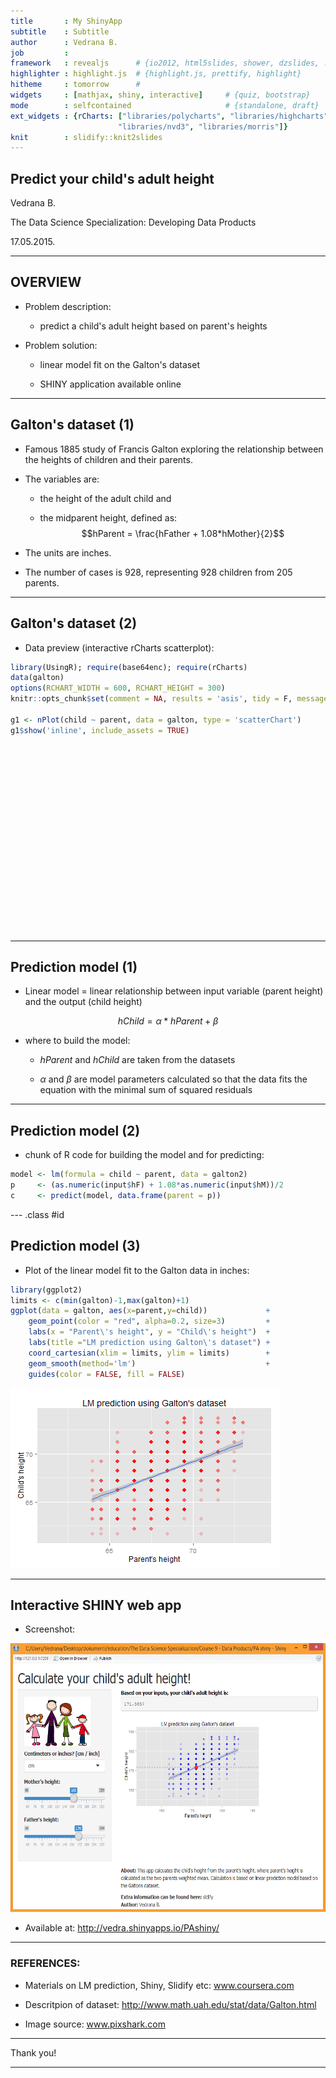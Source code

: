 ```yaml
---
title       : My ShinyApp
subtitle    : Subtitle
author      : Vedrana B.
job         : 
framework   : revealjs      # {io2012, html5slides, shower, dzslides, ...}
highlighter : highlight.js  # {highlight.js, prettify, highlight}
hitheme     : tomorrow      # 
widgets     : [mathjax, shiny, interactive]     # {quiz, bootstrap}
mode        : selfcontained                     # {standalone, draft}
ext_widgets : {rCharts: ["libraries/polycharts", "libraries/highcharts", 
                        "libraries/nvd3", "libraries/morris"]} 
knit        : slidify::knit2slides
---
```



## Predict your child's adult height

Vedrana B.

The Data Science Specialization: Developing Data Products


17.05.2015.

---

## OVERVIEW

- Problem description: 
  
  - predict a child's adult height based on parent's heights



- Problem solution:
  
  - linear model fit on the Galton's dataset
  
  - SHINY application available online

---

## Galton's dataset (1)

- Famous 1885 study of Francis Galton exploring the relationship between the heights of children and their parents. 

- The variables are:

  - the height of the adult child and 
  
  - the midparent height, defined as: $$hParent = \frac{hFather + 1.08*hMother}{2}$$
  
- The units are inches. 

- The number of cases is 928, representing 928 children from 205 parents.

---

## Galton's dataset (2)

- Data preview (interactive rCharts scatterplot):




```r
library(UsingR); require(base64enc); require(rCharts)
data(galton)
options(RCHART_WIDTH = 600, RCHART_HEIGHT = 300)
knitr::opts_chunk$set(comment = NA, results = 'asis', tidy = F, message = T)

g1 <- nPlot(child ~ parent, data = galton, type = 'scatterChart')
g1$show('inline', include_assets = TRUE)
```

<link rel='stylesheet' href=C:/Users/Vedrana/Documents/R/win-library/3.2/rCharts/libraries/nvd3/css/nv.d3.css>
<link rel='stylesheet' href=C:/Users/Vedrana/Documents/R/win-library/3.2/rCharts/libraries/nvd3/css/rNVD3.css>
<script type='text/javascript' src=C:/Users/Vedrana/Documents/R/win-library/3.2/rCharts/libraries/nvd3/js/jquery-1.8.2.min.js></script>
<script type='text/javascript' src=C:/Users/Vedrana/Documents/R/win-library/3.2/rCharts/libraries/nvd3/js/d3.v3.min.js></script>
<script type='text/javascript' src=C:/Users/Vedrana/Documents/R/win-library/3.2/rCharts/libraries/nvd3/js/nv.d3.min-new.js></script>
<script type='text/javascript' src=C:/Users/Vedrana/Documents/R/win-library/3.2/rCharts/libraries/nvd3/js/fisheye.js></script> 
 <style>
  .rChart {
    display: block;
    margin-left: auto; 
    margin-right: auto;
    width: 600px;
    height: 300px;
  }  
  </style>
<div id = 'chart15145362909' class = 'rChart nvd3'></div>
<script type='text/javascript'>
 $(document).ready(function(){
      drawchart15145362909()
    });
    function drawchart15145362909(){  
      var opts = {
 "dom": "chart15145362909",
"width":    600,
"height":    300,
"x": "parent",
"y": "child",
"type": "scatterChart",
"id": "chart15145362909" 
},
        data = [
 {
 "child":           61.7,
"parent":           70.5 
},
{
 "child":           61.7,
"parent":           68.5 
},
{
 "child":           61.7,
"parent":           65.5 
},
{
 "child":           61.7,
"parent":           64.5 
},
{
 "child":           61.7,
"parent":             64 
},
{
 "child":           62.2,
"parent":           67.5 
},
{
 "child":           62.2,
"parent":           67.5 
},
{
 "child":           62.2,
"parent":           67.5 
},
{
 "child":           62.2,
"parent":           66.5 
},
{
 "child":           62.2,
"parent":           66.5 
},
{
 "child":           62.2,
"parent":           66.5 
},
{
 "child":           62.2,
"parent":           64.5 
},
{
 "child":           63.2,
"parent":           70.5 
},
{
 "child":           63.2,
"parent":           69.5 
},
{
 "child":           63.2,
"parent":           68.5 
},
{
 "child":           63.2,
"parent":           68.5 
},
{
 "child":           63.2,
"parent":           68.5 
},
{
 "child":           63.2,
"parent":           68.5 
},
{
 "child":           63.2,
"parent":           68.5 
},
{
 "child":           63.2,
"parent":           68.5 
},
{
 "child":           63.2,
"parent":           68.5 
},
{
 "child":           63.2,
"parent":           67.5 
},
{
 "child":           63.2,
"parent":           67.5 
},
{
 "child":           63.2,
"parent":           67.5 
},
{
 "child":           63.2,
"parent":           67.5 
},
{
 "child":           63.2,
"parent":           67.5 
},
{
 "child":           63.2,
"parent":           66.5 
},
{
 "child":           63.2,
"parent":           66.5 
},
{
 "child":           63.2,
"parent":           66.5 
},
{
 "child":           63.2,
"parent":           65.5 
},
{
 "child":           63.2,
"parent":           65.5 
},
{
 "child":           63.2,
"parent":           65.5 
},
{
 "child":           63.2,
"parent":           65.5 
},
{
 "child":           63.2,
"parent":           65.5 
},
{
 "child":           63.2,
"parent":           65.5 
},
{
 "child":           63.2,
"parent":           65.5 
},
{
 "child":           63.2,
"parent":           65.5 
},
{
 "child":           63.2,
"parent":           65.5 
},
{
 "child":           63.2,
"parent":           64.5 
},
{
 "child":           63.2,
"parent":           64.5 
},
{
 "child":           63.2,
"parent":           64.5 
},
{
 "child":           63.2,
"parent":           64.5 
},
{
 "child":           63.2,
"parent":             64 
},
{
 "child":           63.2,
"parent":             64 
},
{
 "child":           64.2,
"parent":           69.5 
},
{
 "child":           64.2,
"parent":           69.5 
},
{
 "child":           64.2,
"parent":           69.5 
},
{
 "child":           64.2,
"parent":           69.5 
},
{
 "child":           64.2,
"parent":           69.5 
},
{
 "child":           64.2,
"parent":           69.5 
},
{
 "child":           64.2,
"parent":           69.5 
},
{
 "child":           64.2,
"parent":           69.5 
},
{
 "child":           64.2,
"parent":           69.5 
},
{
 "child":           64.2,
"parent":           69.5 
},
{
 "child":           64.2,
"parent":           69.5 
},
{
 "child":           64.2,
"parent":           69.5 
},
{
 "child":           64.2,
"parent":           69.5 
},
{
 "child":           64.2,
"parent":           69.5 
},
{
 "child":           64.2,
"parent":           69.5 
},
{
 "child":           64.2,
"parent":           69.5 
},
{
 "child":           64.2,
"parent":           68.5 
},
{
 "child":           64.2,
"parent":           68.5 
},
{
 "child":           64.2,
"parent":           68.5 
},
{
 "child":           64.2,
"parent":           68.5 
},
{
 "child":           64.2,
"parent":           68.5 
},
{
 "child":           64.2,
"parent":           68.5 
},
{
 "child":           64.2,
"parent":           68.5 
},
{
 "child":           64.2,
"parent":           68.5 
},
{
 "child":           64.2,
"parent":           68.5 
},
{
 "child":           64.2,
"parent":           68.5 
},
{
 "child":           64.2,
"parent":           68.5 
},
{
 "child":           64.2,
"parent":           67.5 
},
{
 "child":           64.2,
"parent":           67.5 
},
{
 "child":           64.2,
"parent":           67.5 
},
{
 "child":           64.2,
"parent":           67.5 
},
{
 "child":           64.2,
"parent":           67.5 
},
{
 "child":           64.2,
"parent":           67.5 
},
{
 "child":           64.2,
"parent":           67.5 
},
{
 "child":           64.2,
"parent":           67.5 
},
{
 "child":           64.2,
"parent":           67.5 
},
{
 "child":           64.2,
"parent":           67.5 
},
{
 "child":           64.2,
"parent":           67.5 
},
{
 "child":           64.2,
"parent":           67.5 
},
{
 "child":           64.2,
"parent":           67.5 
},
{
 "child":           64.2,
"parent":           67.5 
},
{
 "child":           64.2,
"parent":           66.5 
},
{
 "child":           64.2,
"parent":           66.5 
},
{
 "child":           64.2,
"parent":           66.5 
},
{
 "child":           64.2,
"parent":           66.5 
},
{
 "child":           64.2,
"parent":           66.5 
},
{
 "child":           64.2,
"parent":           65.5 
},
{
 "child":           64.2,
"parent":           65.5 
},
{
 "child":           64.2,
"parent":           65.5 
},
{
 "child":           64.2,
"parent":           65.5 
},
{
 "child":           64.2,
"parent":           65.5 
},
{
 "child":           64.2,
"parent":           64.5 
},
{
 "child":           64.2,
"parent":           64.5 
},
{
 "child":           64.2,
"parent":           64.5 
},
{
 "child":           64.2,
"parent":           64.5 
},
{
 "child":           64.2,
"parent":             64 
},
{
 "child":           64.2,
"parent":             64 
},
{
 "child":           64.2,
"parent":             64 
},
{
 "child":           64.2,
"parent":             64 
},
{
 "child":           65.2,
"parent":           71.5 
},
{
 "child":           65.2,
"parent":           70.5 
},
{
 "child":           65.2,
"parent":           69.5 
},
{
 "child":           65.2,
"parent":           69.5 
},
{
 "child":           65.2,
"parent":           69.5 
},
{
 "child":           65.2,
"parent":           69.5 
},
{
 "child":           65.2,
"parent":           68.5 
},
{
 "child":           65.2,
"parent":           68.5 
},
{
 "child":           65.2,
"parent":           68.5 
},
{
 "child":           65.2,
"parent":           68.5 
},
{
 "child":           65.2,
"parent":           68.5 
},
{
 "child":           65.2,
"parent":           68.5 
},
{
 "child":           65.2,
"parent":           68.5 
},
{
 "child":           65.2,
"parent":           68.5 
},
{
 "child":           65.2,
"parent":           68.5 
},
{
 "child":           65.2,
"parent":           68.5 
},
{
 "child":           65.2,
"parent":           68.5 
},
{
 "child":           65.2,
"parent":           68.5 
},
{
 "child":           65.2,
"parent":           68.5 
},
{
 "child":           65.2,
"parent":           68.5 
},
{
 "child":           65.2,
"parent":           68.5 
},
{
 "child":           65.2,
"parent":           68.5 
},
{
 "child":           65.2,
"parent":           67.5 
},
{
 "child":           65.2,
"parent":           67.5 
},
{
 "child":           65.2,
"parent":           67.5 
},
{
 "child":           65.2,
"parent":           67.5 
},
{
 "child":           65.2,
"parent":           67.5 
},
{
 "child":           65.2,
"parent":           67.5 
},
{
 "child":           65.2,
"parent":           67.5 
},
{
 "child":           65.2,
"parent":           67.5 
},
{
 "child":           65.2,
"parent":           67.5 
},
{
 "child":           65.2,
"parent":           67.5 
},
{
 "child":           65.2,
"parent":           67.5 
},
{
 "child":           65.2,
"parent":           67.5 
},
{
 "child":           65.2,
"parent":           67.5 
},
{
 "child":           65.2,
"parent":           67.5 
},
{
 "child":           65.2,
"parent":           67.5 
},
{
 "child":           65.2,
"parent":           66.5 
},
{
 "child":           65.2,
"parent":           66.5 
},
{
 "child":           65.2,
"parent":           65.5 
},
{
 "child":           65.2,
"parent":           65.5 
},
{
 "child":           65.2,
"parent":           65.5 
},
{
 "child":           65.2,
"parent":           65.5 
},
{
 "child":           65.2,
"parent":           65.5 
},
{
 "child":           65.2,
"parent":           65.5 
},
{
 "child":           65.2,
"parent":           65.5 
},
{
 "child":           65.2,
"parent":           64.5 
},
{
 "child":           65.2,
"parent":             64 
},
{
 "child":           66.2,
"parent":           71.5 
},
{
 "child":           66.2,
"parent":           71.5 
},
{
 "child":           66.2,
"parent":           71.5 
},
{
 "child":           66.2,
"parent":           70.5 
},
{
 "child":           66.2,
"parent":           69.5 
},
{
 "child":           66.2,
"parent":           69.5 
},
{
 "child":           66.2,
"parent":           69.5 
},
{
 "child":           66.2,
"parent":           69.5 
},
{
 "child":           66.2,
"parent":           69.5 
},
{
 "child":           66.2,
"parent":           69.5 
},
{
 "child":           66.2,
"parent":           69.5 
},
{
 "child":           66.2,
"parent":           69.5 
},
{
 "child":           66.2,
"parent":           69.5 
},
{
 "child":           66.2,
"parent":           69.5 
},
{
 "child":           66.2,
"parent":           69.5 
},
{
 "child":           66.2,
"parent":           69.5 
},
{
 "child":           66.2,
"parent":           69.5 
},
{
 "child":           66.2,
"parent":           69.5 
},
{
 "child":           66.2,
"parent":           69.5 
},
{
 "child":           66.2,
"parent":           69.5 
},
{
 "child":           66.2,
"parent":           69.5 
},
{
 "child":           66.2,
"parent":           68.5 
},
{
 "child":           66.2,
"parent":           68.5 
},
{
 "child":           66.2,
"parent":           68.5 
},
{
 "child":           66.2,
"parent":           68.5 
},
{
 "child":           66.2,
"parent":           68.5 
},
{
 "child":           66.2,
"parent":           68.5 
},
{
 "child":           66.2,
"parent":           68.5 
},
{
 "child":           66.2,
"parent":           68.5 
},
{
 "child":           66.2,
"parent":           68.5 
},
{
 "child":           66.2,
"parent":           68.5 
},
{
 "child":           66.2,
"parent":           68.5 
},
{
 "child":           66.2,
"parent":           68.5 
},
{
 "child":           66.2,
"parent":           68.5 
},
{
 "child":           66.2,
"parent":           68.5 
},
{
 "child":           66.2,
"parent":           68.5 
},
{
 "child":           66.2,
"parent":           68.5 
},
{
 "child":           66.2,
"parent":           68.5 
},
{
 "child":           66.2,
"parent":           68.5 
},
{
 "child":           66.2,
"parent":           68.5 
},
{
 "child":           66.2,
"parent":           68.5 
},
{
 "child":           66.2,
"parent":           68.5 
},
{
 "child":           66.2,
"parent":           68.5 
},
{
 "child":           66.2,
"parent":           68.5 
},
{
 "child":           66.2,
"parent":           68.5 
},
{
 "child":           66.2,
"parent":           68.5 
},
{
 "child":           66.2,
"parent":           67.5 
},
{
 "child":           66.2,
"parent":           67.5 
},
{
 "child":           66.2,
"parent":           67.5 
},
{
 "child":           66.2,
"parent":           67.5 
},
{
 "child":           66.2,
"parent":           67.5 
},
{
 "child":           66.2,
"parent":           67.5 
},
{
 "child":           66.2,
"parent":           67.5 
},
{
 "child":           66.2,
"parent":           67.5 
},
{
 "child":           66.2,
"parent":           67.5 
},
{
 "child":           66.2,
"parent":           67.5 
},
{
 "child":           66.2,
"parent":           67.5 
},
{
 "child":           66.2,
"parent":           67.5 
},
{
 "child":           66.2,
"parent":           67.5 
},
{
 "child":           66.2,
"parent":           67.5 
},
{
 "child":           66.2,
"parent":           67.5 
},
{
 "child":           66.2,
"parent":           67.5 
},
{
 "child":           66.2,
"parent":           67.5 
},
{
 "child":           66.2,
"parent":           67.5 
},
{
 "child":           66.2,
"parent":           67.5 
},
{
 "child":           66.2,
"parent":           67.5 
},
{
 "child":           66.2,
"parent":           67.5 
},
{
 "child":           66.2,
"parent":           67.5 
},
{
 "child":           66.2,
"parent":           67.5 
},
{
 "child":           66.2,
"parent":           67.5 
},
{
 "child":           66.2,
"parent":           67.5 
},
{
 "child":           66.2,
"parent":           67.5 
},
{
 "child":           66.2,
"parent":           67.5 
},
{
 "child":           66.2,
"parent":           67.5 
},
{
 "child":           66.2,
"parent":           67.5 
},
{
 "child":           66.2,
"parent":           67.5 
},
{
 "child":           66.2,
"parent":           67.5 
},
{
 "child":           66.2,
"parent":           67.5 
},
{
 "child":           66.2,
"parent":           67.5 
},
{
 "child":           66.2,
"parent":           67.5 
},
{
 "child":           66.2,
"parent":           67.5 
},
{
 "child":           66.2,
"parent":           67.5 
},
{
 "child":           66.2,
"parent":           66.5 
},
{
 "child":           66.2,
"parent":           66.5 
},
{
 "child":           66.2,
"parent":           66.5 
},
{
 "child":           66.2,
"parent":           66.5 
},
{
 "child":           66.2,
"parent":           66.5 
},
{
 "child":           66.2,
"parent":           66.5 
},
{
 "child":           66.2,
"parent":           66.5 
},
{
 "child":           66.2,
"parent":           66.5 
},
{
 "child":           66.2,
"parent":           66.5 
},
{
 "child":           66.2,
"parent":           66.5 
},
{
 "child":           66.2,
"parent":           66.5 
},
{
 "child":           66.2,
"parent":           66.5 
},
{
 "child":           66.2,
"parent":           66.5 
},
{
 "child":           66.2,
"parent":           66.5 
},
{
 "child":           66.2,
"parent":           66.5 
},
{
 "child":           66.2,
"parent":           66.5 
},
{
 "child":           66.2,
"parent":           66.5 
},
{
 "child":           66.2,
"parent":           65.5 
},
{
 "child":           66.2,
"parent":           65.5 
},
{
 "child":           66.2,
"parent":           65.5 
},
{
 "child":           66.2,
"parent":           65.5 
},
{
 "child":           66.2,
"parent":           65.5 
},
{
 "child":           66.2,
"parent":           65.5 
},
{
 "child":           66.2,
"parent":           65.5 
},
{
 "child":           66.2,
"parent":           65.5 
},
{
 "child":           66.2,
"parent":           65.5 
},
{
 "child":           66.2,
"parent":           65.5 
},
{
 "child":           66.2,
"parent":           65.5 
},
{
 "child":           66.2,
"parent":           64.5 
},
{
 "child":           66.2,
"parent":           64.5 
},
{
 "child":           66.2,
"parent":           64.5 
},
{
 "child":           66.2,
"parent":           64.5 
},
{
 "child":           66.2,
"parent":           64.5 
},
{
 "child":           66.2,
"parent":             64 
},
{
 "child":           66.2,
"parent":             64 
},
{
 "child":           67.2,
"parent":           71.5 
},
{
 "child":           67.2,
"parent":           71.5 
},
{
 "child":           67.2,
"parent":           71.5 
},
{
 "child":           67.2,
"parent":           71.5 
},
{
 "child":           67.2,
"parent":           70.5 
},
{
 "child":           67.2,
"parent":           70.5 
},
{
 "child":           67.2,
"parent":           70.5 
},
{
 "child":           67.2,
"parent":           69.5 
},
{
 "child":           67.2,
"parent":           69.5 
},
{
 "child":           67.2,
"parent":           69.5 
},
{
 "child":           67.2,
"parent":           69.5 
},
{
 "child":           67.2,
"parent":           69.5 
},
{
 "child":           67.2,
"parent":           69.5 
},
{
 "child":           67.2,
"parent":           69.5 
},
{
 "child":           67.2,
"parent":           69.5 
},
{
 "child":           67.2,
"parent":           69.5 
},
{
 "child":           67.2,
"parent":           69.5 
},
{
 "child":           67.2,
"parent":           69.5 
},
{
 "child":           67.2,
"parent":           69.5 
},
{
 "child":           67.2,
"parent":           69.5 
},
{
 "child":           67.2,
"parent":           69.5 
},
{
 "child":           67.2,
"parent":           69.5 
},
{
 "child":           67.2,
"parent":           69.5 
},
{
 "child":           67.2,
"parent":           69.5 
},
{
 "child":           67.2,
"parent":           69.5 
},
{
 "child":           67.2,
"parent":           69.5 
},
{
 "child":           67.2,
"parent":           69.5 
},
{
 "child":           67.2,
"parent":           69.5 
},
{
 "child":           67.2,
"parent":           69.5 
},
{
 "child":           67.2,
"parent":           69.5 
},
{
 "child":           67.2,
"parent":           69.5 
},
{
 "child":           67.2,
"parent":           69.5 
},
{
 "child":           67.2,
"parent":           69.5 
},
{
 "child":           67.2,
"parent":           69.5 
},
{
 "child":           67.2,
"parent":           68.5 
},
{
 "child":           67.2,
"parent":           68.5 
},
{
 "child":           67.2,
"parent":           68.5 
},
{
 "child":           67.2,
"parent":           68.5 
},
{
 "child":           67.2,
"parent":           68.5 
},
{
 "child":           67.2,
"parent":           68.5 
},
{
 "child":           67.2,
"parent":           68.5 
},
{
 "child":           67.2,
"parent":           68.5 
},
{
 "child":           67.2,
"parent":           68.5 
},
{
 "child":           67.2,
"parent":           68.5 
},
{
 "child":           67.2,
"parent":           68.5 
},
{
 "child":           67.2,
"parent":           68.5 
},
{
 "child":           67.2,
"parent":           68.5 
},
{
 "child":           67.2,
"parent":           68.5 
},
{
 "child":           67.2,
"parent":           68.5 
},
{
 "child":           67.2,
"parent":           68.5 
},
{
 "child":           67.2,
"parent":           68.5 
},
{
 "child":           67.2,
"parent":           68.5 
},
{
 "child":           67.2,
"parent":           68.5 
},
{
 "child":           67.2,
"parent":           68.5 
},
{
 "child":           67.2,
"parent":           68.5 
},
{
 "child":           67.2,
"parent":           68.5 
},
{
 "child":           67.2,
"parent":           68.5 
},
{
 "child":           67.2,
"parent":           68.5 
},
{
 "child":           67.2,
"parent":           68.5 
},
{
 "child":           67.2,
"parent":           68.5 
},
{
 "child":           67.2,
"parent":           68.5 
},
{
 "child":           67.2,
"parent":           68.5 
},
{
 "child":           67.2,
"parent":           68.5 
},
{
 "child":           67.2,
"parent":           68.5 
},
{
 "child":           67.2,
"parent":           68.5 
},
{
 "child":           67.2,
"parent":           67.5 
},
{
 "child":           67.2,
"parent":           67.5 
},
{
 "child":           67.2,
"parent":           67.5 
},
{
 "child":           67.2,
"parent":           67.5 
},
{
 "child":           67.2,
"parent":           67.5 
},
{
 "child":           67.2,
"parent":           67.5 
},
{
 "child":           67.2,
"parent":           67.5 
},
{
 "child":           67.2,
"parent":           67.5 
},
{
 "child":           67.2,
"parent":           67.5 
},
{
 "child":           67.2,
"parent":           67.5 
},
{
 "child":           67.2,
"parent":           67.5 
},
{
 "child":           67.2,
"parent":           67.5 
},
{
 "child":           67.2,
"parent":           67.5 
},
{
 "child":           67.2,
"parent":           67.5 
},
{
 "child":           67.2,
"parent":           67.5 
},
{
 "child":           67.2,
"parent":           67.5 
},
{
 "child":           67.2,
"parent":           67.5 
},
{
 "child":           67.2,
"parent":           67.5 
},
{
 "child":           67.2,
"parent":           67.5 
},
{
 "child":           67.2,
"parent":           67.5 
},
{
 "child":           67.2,
"parent":           67.5 
},
{
 "child":           67.2,
"parent":           67.5 
},
{
 "child":           67.2,
"parent":           67.5 
},
{
 "child":           67.2,
"parent":           67.5 
},
{
 "child":           67.2,
"parent":           67.5 
},
{
 "child":           67.2,
"parent":           67.5 
},
{
 "child":           67.2,
"parent":           67.5 
},
{
 "child":           67.2,
"parent":           67.5 
},
{
 "child":           67.2,
"parent":           67.5 
},
{
 "child":           67.2,
"parent":           67.5 
},
{
 "child":           67.2,
"parent":           67.5 
},
{
 "child":           67.2,
"parent":           67.5 
},
{
 "child":           67.2,
"parent":           67.5 
},
{
 "child":           67.2,
"parent":           67.5 
},
{
 "child":           67.2,
"parent":           67.5 
},
{
 "child":           67.2,
"parent":           67.5 
},
{
 "child":           67.2,
"parent":           67.5 
},
{
 "child":           67.2,
"parent":           67.5 
},
{
 "child":           67.2,
"parent":           66.5 
},
{
 "child":           67.2,
"parent":           66.5 
},
{
 "child":           67.2,
"parent":           66.5 
},
{
 "child":           67.2,
"parent":           66.5 
},
{
 "child":           67.2,
"parent":           66.5 
},
{
 "child":           67.2,
"parent":           66.5 
},
{
 "child":           67.2,
"parent":           66.5 
},
{
 "child":           67.2,
"parent":           66.5 
},
{
 "child":           67.2,
"parent":           66.5 
},
{
 "child":           67.2,
"parent":           66.5 
},
{
 "child":           67.2,
"parent":           66.5 
},
{
 "child":           67.2,
"parent":           66.5 
},
{
 "child":           67.2,
"parent":           66.5 
},
{
 "child":           67.2,
"parent":           66.5 
},
{
 "child":           67.2,
"parent":           66.5 
},
{
 "child":           67.2,
"parent":           66.5 
},
{
 "child":           67.2,
"parent":           66.5 
},
{
 "child":           67.2,
"parent":           65.5 
},
{
 "child":           67.2,
"parent":           65.5 
},
{
 "child":           67.2,
"parent":           65.5 
},
{
 "child":           67.2,
"parent":           65.5 
},
{
 "child":           67.2,
"parent":           65.5 
},
{
 "child":           67.2,
"parent":           65.5 
},
{
 "child":           67.2,
"parent":           65.5 
},
{
 "child":           67.2,
"parent":           65.5 
},
{
 "child":           67.2,
"parent":           65.5 
},
{
 "child":           67.2,
"parent":           65.5 
},
{
 "child":           67.2,
"parent":           65.5 
},
{
 "child":           67.2,
"parent":           64.5 
},
{
 "child":           67.2,
"parent":           64.5 
},
{
 "child":           67.2,
"parent":           64.5 
},
{
 "child":           67.2,
"parent":           64.5 
},
{
 "child":           67.2,
"parent":           64.5 
},
{
 "child":           67.2,
"parent":             64 
},
{
 "child":           67.2,
"parent":             64 
},
{
 "child":           68.2,
"parent":           72.5 
},
{
 "child":           68.2,
"parent":           71.5 
},
{
 "child":           68.2,
"parent":           71.5 
},
{
 "child":           68.2,
"parent":           71.5 
},
{
 "child":           68.2,
"parent":           70.5 
},
{
 "child":           68.2,
"parent":           70.5 
},
{
 "child":           68.2,
"parent":           70.5 
},
{
 "child":           68.2,
"parent":           70.5 
},
{
 "child":           68.2,
"parent":           70.5 
},
{
 "child":           68.2,
"parent":           70.5 
},
{
 "child":           68.2,
"parent":           70.5 
},
{
 "child":           68.2,
"parent":           70.5 
},
{
 "child":           68.2,
"parent":           70.5 
},
{
 "child":           68.2,
"parent":           70.5 
},
{
 "child":           68.2,
"parent":           70.5 
},
{
 "child":           68.2,
"parent":           70.5 
},
{
 "child":           68.2,
"parent":           69.5 
},
{
 "child":           68.2,
"parent":           69.5 
},
{
 "child":           68.2,
"parent":           69.5 
},
{
 "child":           68.2,
"parent":           69.5 
},
{
 "child":           68.2,
"parent":           69.5 
},
{
 "child":           68.2,
"parent":           69.5 
},
{
 "child":           68.2,
"parent":           69.5 
},
{
 "child":           68.2,
"parent":           69.5 
},
{
 "child":           68.2,
"parent":           69.5 
},
{
 "child":           68.2,
"parent":           69.5 
},
{
 "child":           68.2,
"parent":           69.5 
},
{
 "child":           68.2,
"parent":           69.5 
},
{
 "child":           68.2,
"parent":           69.5 
},
{
 "child":           68.2,
"parent":           69.5 
},
{
 "child":           68.2,
"parent":           69.5 
},
{
 "child":           68.2,
"parent":           69.5 
},
{
 "child":           68.2,
"parent":           69.5 
},
{
 "child":           68.2,
"parent":           69.5 
},
{
 "child":           68.2,
"parent":           69.5 
},
{
 "child":           68.2,
"parent":           69.5 
},
{
 "child":           68.2,
"parent":           68.5 
},
{
 "child":           68.2,
"parent":           68.5 
},
{
 "child":           68.2,
"parent":           68.5 
},
{
 "child":           68.2,
"parent":           68.5 
},
{
 "child":           68.2,
"parent":           68.5 
},
{
 "child":           68.2,
"parent":           68.5 
},
{
 "child":           68.2,
"parent":           68.5 
},
{
 "child":           68.2,
"parent":           68.5 
},
{
 "child":           68.2,
"parent":           68.5 
},
{
 "child":           68.2,
"parent":           68.5 
},
{
 "child":           68.2,
"parent":           68.5 
},
{
 "child":           68.2,
"parent":           68.5 
},
{
 "child":           68.2,
"parent":           68.5 
},
{
 "child":           68.2,
"parent":           68.5 
},
{
 "child":           68.2,
"parent":           68.5 
},
{
 "child":           68.2,
"parent":           68.5 
},
{
 "child":           68.2,
"parent":           68.5 
},
{
 "child":           68.2,
"parent":           68.5 
},
{
 "child":           68.2,
"parent":           68.5 
},
{
 "child":           68.2,
"parent":           68.5 
},
{
 "child":           68.2,
"parent":           68.5 
},
{
 "child":           68.2,
"parent":           68.5 
},
{
 "child":           68.2,
"parent":           68.5 
},
{
 "child":           68.2,
"parent":           68.5 
},
{
 "child":           68.2,
"parent":           68.5 
},
{
 "child":           68.2,
"parent":           68.5 
},
{
 "child":           68.2,
"parent":           68.5 
},
{
 "child":           68.2,
"parent":           68.5 
},
{
 "child":           68.2,
"parent":           68.5 
},
{
 "child":           68.2,
"parent":           68.5 
},
{
 "child":           68.2,
"parent":           68.5 
},
{
 "child":           68.2,
"parent":           68.5 
},
{
 "child":           68.2,
"parent":           68.5 
},
{
 "child":           68.2,
"parent":           68.5 
},
{
 "child":           68.2,
"parent":           67.5 
},
{
 "child":           68.2,
"parent":           67.5 
},
{
 "child":           68.2,
"parent":           67.5 
},
{
 "child":           68.2,
"parent":           67.5 
},
{
 "child":           68.2,
"parent":           67.5 
},
{
 "child":           68.2,
"parent":           67.5 
},
{
 "child":           68.2,
"parent":           67.5 
},
{
 "child":           68.2,
"parent":           67.5 
},
{
 "child":           68.2,
"parent":           67.5 
},
{
 "child":           68.2,
"parent":           67.5 
},
{
 "child":           68.2,
"parent":           67.5 
},
{
 "child":           68.2,
"parent":           67.5 
},
{
 "child":           68.2,
"parent":           67.5 
},
{
 "child":           68.2,
"parent":           67.5 
},
{
 "child":           68.2,
"parent":           67.5 
},
{
 "child":           68.2,
"parent":           67.5 
},
{
 "child":           68.2,
"parent":           67.5 
},
{
 "child":           68.2,
"parent":           67.5 
},
{
 "child":           68.2,
"parent":           67.5 
},
{
 "child":           68.2,
"parent":           67.5 
},
{
 "child":           68.2,
"parent":           67.5 
},
{
 "child":           68.2,
"parent":           67.5 
},
{
 "child":           68.2,
"parent":           67.5 
},
{
 "child":           68.2,
"parent":           67.5 
},
{
 "child":           68.2,
"parent":           67.5 
},
{
 "child":           68.2,
"parent":           67.5 
},
{
 "child":           68.2,
"parent":           67.5 
},
{
 "child":           68.2,
"parent":           67.5 
},
{
 "child":           68.2,
"parent":           66.5 
},
{
 "child":           68.2,
"parent":           66.5 
},
{
 "child":           68.2,
"parent":           66.5 
},
{
 "child":           68.2,
"parent":           66.5 
},
{
 "child":           68.2,
"parent":           66.5 
},
{
 "child":           68.2,
"parent":           66.5 
},
{
 "child":           68.2,
"parent":           66.5 
},
{
 "child":           68.2,
"parent":           66.5 
},
{
 "child":           68.2,
"parent":           66.5 
},
{
 "child":           68.2,
"parent":           66.5 
},
{
 "child":           68.2,
"parent":           66.5 
},
{
 "child":           68.2,
"parent":           66.5 
},
{
 "child":           68.2,
"parent":           66.5 
},
{
 "child":           68.2,
"parent":           66.5 
},
{
 "child":           68.2,
"parent":           65.5 
},
{
 "child":           68.2,
"parent":           65.5 
},
{
 "child":           68.2,
"parent":           65.5 
},
{
 "child":           68.2,
"parent":           65.5 
},
{
 "child":           68.2,
"parent":           65.5 
},
{
 "child":           68.2,
"parent":           65.5 
},
{
 "child":           68.2,
"parent":           65.5 
},
{
 "child":           68.2,
"parent":             64 
},
{
 "child":           69.2,
"parent":           72.5 
},
{
 "child":           69.2,
"parent":           72.5 
},
{
 "child":           69.2,
"parent":           71.5 
},
{
 "child":           69.2,
"parent":           71.5 
},
{
 "child":           69.2,
"parent":           71.5 
},
{
 "child":           69.2,
"parent":           71.5 
},
{
 "child":           69.2,
"parent":           71.5 
},
{
 "child":           69.2,
"parent":           70.5 
},
{
 "child":           69.2,
"parent":           70.5 
},
{
 "child":           69.2,
"parent":           70.5 
},
{
 "child":           69.2,
"parent":           70.5 
},
{
 "child":           69.2,
"parent":           70.5 
},
{
 "child":           69.2,
"parent":           70.5 
},
{
 "child":           69.2,
"parent":           70.5 
},
{
 "child":           69.2,
"parent":           70.5 
},
{
 "child":           69.2,
"parent":           70.5 
},
{
 "child":           69.2,
"parent":           70.5 
},
{
 "child":           69.2,
"parent":           70.5 
},
{
 "child":           69.2,
"parent":           70.5 
},
{
 "child":           69.2,
"parent":           70.5 
},
{
 "child":           69.2,
"parent":           70.5 
},
{
 "child":           69.2,
"parent":           70.5 
},
{
 "child":           69.2,
"parent":           70.5 
},
{
 "child":           69.2,
"parent":           70.5 
},
{
 "child":           69.2,
"parent":           70.5 
},
{
 "child":           69.2,
"parent":           69.5 
},
{
 "child":           69.2,
"parent":           69.5 
},
{
 "child":           69.2,
"parent":           69.5 
},
{
 "child":           69.2,
"parent":           69.5 
},
{
 "child":           69.2,
"parent":           69.5 
},
{
 "child":           69.2,
"parent":           69.5 
},
{
 "child":           69.2,
"parent":           69.5 
},
{
 "child":           69.2,
"parent":           69.5 
},
{
 "child":           69.2,
"parent":           69.5 
},
{
 "child":           69.2,
"parent":           69.5 
},
{
 "child":           69.2,
"parent":           69.5 
},
{
 "child":           69.2,
"parent":           69.5 
},
{
 "child":           69.2,
"parent":           69.5 
},
{
 "child":           69.2,
"parent":           69.5 
},
{
 "child":           69.2,
"parent":           69.5 
},
{
 "child":           69.2,
"parent":           69.5 
},
{
 "child":           69.2,
"parent":           69.5 
},
{
 "child":           69.2,
"parent":           69.5 
},
{
 "child":           69.2,
"parent":           69.5 
},
{
 "child":           69.2,
"parent":           69.5 
},
{
 "child":           69.2,
"parent":           69.5 
},
{
 "child":           69.2,
"parent":           69.5 
},
{
 "child":           69.2,
"parent":           69.5 
},
{
 "child":           69.2,
"parent":           69.5 
},
{
 "child":           69.2,
"parent":           69.5 
},
{
 "child":           69.2,
"parent":           69.5 
},
{
 "child":           69.2,
"parent":           69.5 
},
{
 "child":           69.2,
"parent":           69.5 
},
{
 "child":           69.2,
"parent":           69.5 
},
{
 "child":           69.2,
"parent":           69.5 
},
{
 "child":           69.2,
"parent":           69.5 
},
{
 "child":           69.2,
"parent":           69.5 
},
{
 "child":           69.2,
"parent":           69.5 
},
{
 "child":           69.2,
"parent":           68.5 
},
{
 "child":           69.2,
"parent":           68.5 
},
{
 "child":           69.2,
"parent":           68.5 
},
{
 "child":           69.2,
"parent":           68.5 
},
{
 "child":           69.2,
"parent":           68.5 
},
{
 "child":           69.2,
"parent":           68.5 
},
{
 "child":           69.2,
"parent":           68.5 
},
{
 "child":           69.2,
"parent":           68.5 
},
{
 "child":           69.2,
"parent":           68.5 
},
{
 "child":           69.2,
"parent":           68.5 
},
{
 "child":           69.2,
"parent":           68.5 
},
{
 "child":           69.2,
"parent":           68.5 
},
{
 "child":           69.2,
"parent":           68.5 
},
{
 "child":           69.2,
"parent":           68.5 
},
{
 "child":           69.2,
"parent":           68.5 
},
{
 "child":           69.2,
"parent":           68.5 
},
{
 "child":           69.2,
"parent":           68.5 
},
{
 "child":           69.2,
"parent":           68.5 
},
{
 "child":           69.2,
"parent":           68.5 
},
{
 "child":           69.2,
"parent":           68.5 
},
{
 "child":           69.2,
"parent":           68.5 
},
{
 "child":           69.2,
"parent":           68.5 
},
{
 "child":           69.2,
"parent":           68.5 
},
{
 "child":           69.2,
"parent":           68.5 
},
{
 "child":           69.2,
"parent":           68.5 
},
{
 "child":           69.2,
"parent":           68.5 
},
{
 "child":           69.2,
"parent":           68.5 
},
{
 "child":           69.2,
"parent":           68.5 
},
{
 "child":           69.2,
"parent":           68.5 
},
{
 "child":           69.2,
"parent":           68.5 
},
{
 "child":           69.2,
"parent":           68.5 
},
{
 "child":           69.2,
"parent":           68.5 
},
{
 "child":           69.2,
"parent":           68.5 
},
{
 "child":           69.2,
"parent":           68.5 
},
{
 "child":           69.2,
"parent":           68.5 
},
{
 "child":           69.2,
"parent":           68.5 
},
{
 "child":           69.2,
"parent":           68.5 
},
{
 "child":           69.2,
"parent":           68.5 
},
{
 "child":           69.2,
"parent":           68.5 
},
{
 "child":           69.2,
"parent":           68.5 
},
{
 "child":           69.2,
"parent":           68.5 
},
{
 "child":           69.2,
"parent":           68.5 
},
{
 "child":           69.2,
"parent":           68.5 
},
{
 "child":           69.2,
"parent":           68.5 
},
{
 "child":           69.2,
"parent":           68.5 
},
{
 "child":           69.2,
"parent":           68.5 
},
{
 "child":           69.2,
"parent":           68.5 
},
{
 "child":           69.2,
"parent":           68.5 
},
{
 "child":           69.2,
"parent":           67.5 
},
{
 "child":           69.2,
"parent":           67.5 
},
{
 "child":           69.2,
"parent":           67.5 
},
{
 "child":           69.2,
"parent":           67.5 
},
{
 "child":           69.2,
"parent":           67.5 
},
{
 "child":           69.2,
"parent":           67.5 
},
{
 "child":           69.2,
"parent":           67.5 
},
{
 "child":           69.2,
"parent":           67.5 
},
{
 "child":           69.2,
"parent":           67.5 
},
{
 "child":           69.2,
"parent":           67.5 
},
{
 "child":           69.2,
"parent":           67.5 
},
{
 "child":           69.2,
"parent":           67.5 
},
{
 "child":           69.2,
"parent":           67.5 
},
{
 "child":           69.2,
"parent":           67.5 
},
{
 "child":           69.2,
"parent":           67.5 
},
{
 "child":           69.2,
"parent":           67.5 
},
{
 "child":           69.2,
"parent":           67.5 
},
{
 "child":           69.2,
"parent":           67.5 
},
{
 "child":           69.2,
"parent":           67.5 
},
{
 "child":           69.2,
"parent":           67.5 
},
{
 "child":           69.2,
"parent":           67.5 
},
{
 "child":           69.2,
"parent":           67.5 
},
{
 "child":           69.2,
"parent":           67.5 
},
{
 "child":           69.2,
"parent":           67.5 
},
{
 "child":           69.2,
"parent":           67.5 
},
{
 "child":           69.2,
"parent":           67.5 
},
{
 "child":           69.2,
"parent":           67.5 
},
{
 "child":           69.2,
"parent":           67.5 
},
{
 "child":           69.2,
"parent":           67.5 
},
{
 "child":           69.2,
"parent":           67.5 
},
{
 "child":           69.2,
"parent":           67.5 
},
{
 "child":           69.2,
"parent":           67.5 
},
{
 "child":           69.2,
"parent":           67.5 
},
{
 "child":           69.2,
"parent":           67.5 
},
{
 "child":           69.2,
"parent":           67.5 
},
{
 "child":           69.2,
"parent":           67.5 
},
{
 "child":           69.2,
"parent":           67.5 
},
{
 "child":           69.2,
"parent":           67.5 
},
{
 "child":           69.2,
"parent":           66.5 
},
{
 "child":           69.2,
"parent":           66.5 
},
{
 "child":           69.2,
"parent":           66.5 
},
{
 "child":           69.2,
"parent":           66.5 
},
{
 "child":           69.2,
"parent":           66.5 
},
{
 "child":           69.2,
"parent":           66.5 
},
{
 "child":           69.2,
"parent":           66.5 
},
{
 "child":           69.2,
"parent":           66.5 
},
{
 "child":           69.2,
"parent":           66.5 
},
{
 "child":           69.2,
"parent":           66.5 
},
{
 "child":           69.2,
"parent":           66.5 
},
{
 "child":           69.2,
"parent":           66.5 
},
{
 "child":           69.2,
"parent":           66.5 
},
{
 "child":           69.2,
"parent":           65.5 
},
{
 "child":           69.2,
"parent":           65.5 
},
{
 "child":           69.2,
"parent":           65.5 
},
{
 "child":           69.2,
"parent":           65.5 
},
{
 "child":           69.2,
"parent":           65.5 
},
{
 "child":           69.2,
"parent":           65.5 
},
{
 "child":           69.2,
"parent":           65.5 
},
{
 "child":           69.2,
"parent":           64.5 
},
{
 "child":           69.2,
"parent":           64.5 
},
{
 "child":           69.2,
"parent":             64 
},
{
 "child":           70.2,
"parent":           72.5 
},
{
 "child":           70.2,
"parent":           71.5 
},
{
 "child":           70.2,
"parent":           71.5 
},
{
 "child":           70.2,
"parent":           71.5 
},
{
 "child":           70.2,
"parent":           71.5 
},
{
 "child":           70.2,
"parent":           71.5 
},
{
 "child":           70.2,
"parent":           71.5 
},
{
 "child":           70.2,
"parent":           71.5 
},
{
 "child":           70.2,
"parent":           71.5 
},
{
 "child":           70.2,
"parent":           71.5 
},
{
 "child":           70.2,
"parent":           71.5 
},
{
 "child":           70.2,
"parent":           70.5 
},
{
 "child":           70.2,
"parent":           70.5 
},
{
 "child":           70.2,
"parent":           70.5 
},
{
 "child":           70.2,
"parent":           70.5 
},
{
 "child":           70.2,
"parent":           70.5 
},
{
 "child":           70.2,
"parent":           70.5 
},
{
 "child":           70.2,
"parent":           70.5 
},
{
 "child":           70.2,
"parent":           70.5 
},
{
 "child":           70.2,
"parent":           70.5 
},
{
 "child":           70.2,
"parent":           70.5 
},
{
 "child":           70.2,
"parent":           70.5 
},
{
 "child":           70.2,
"parent":           70.5 
},
{
 "child":           70.2,
"parent":           70.5 
},
{
 "child":           70.2,
"parent":           70.5 
},
{
 "child":           70.2,
"parent":           69.5 
},
{
 "child":           70.2,
"parent":           69.5 
},
{
 "child":           70.2,
"parent":           69.5 
},
{
 "child":           70.2,
"parent":           69.5 
},
{
 "child":           70.2,
"parent":           69.5 
},
{
 "child":           70.2,
"parent":           69.5 
},
{
 "child":           70.2,
"parent":           69.5 
},
{
 "child":           70.2,
"parent":           69.5 
},
{
 "child":           70.2,
"parent":           69.5 
},
{
 "child":           70.2,
"parent":           69.5 
},
{
 "child":           70.2,
"parent":           69.5 
},
{
 "child":           70.2,
"parent":           69.5 
},
{
 "child":           70.2,
"parent":           69.5 
},
{
 "child":           70.2,
"parent":           69.5 
},
{
 "child":           70.2,
"parent":           69.5 
},
{
 "child":           70.2,
"parent":           69.5 
},
{
 "child":           70.2,
"parent":           69.5 
},
{
 "child":           70.2,
"parent":           69.5 
},
{
 "child":           70.2,
"parent":           69.5 
},
{
 "child":           70.2,
"parent":           69.5 
},
{
 "child":           70.2,
"parent":           69.5 
},
{
 "child":           70.2,
"parent":           69.5 
},
{
 "child":           70.2,
"parent":           69.5 
},
{
 "child":           70.2,
"parent":           69.5 
},
{
 "child":           70.2,
"parent":           69.5 
},
{
 "child":           70.2,
"parent":           68.5 
},
{
 "child":           70.2,
"parent":           68.5 
},
{
 "child":           70.2,
"parent":           68.5 
},
{
 "child":           70.2,
"parent":           68.5 
},
{
 "child":           70.2,
"parent":           68.5 
},
{
 "child":           70.2,
"parent":           68.5 
},
{
 "child":           70.2,
"parent":           68.5 
},
{
 "child":           70.2,
"parent":           68.5 
},
{
 "child":           70.2,
"parent":           68.5 
},
{
 "child":           70.2,
"parent":           68.5 
},
{
 "child":           70.2,
"parent":           68.5 
},
{
 "child":           70.2,
"parent":           68.5 
},
{
 "child":           70.2,
"parent":           68.5 
},
{
 "child":           70.2,
"parent":           68.5 
},
{
 "child":           70.2,
"parent":           68.5 
},
{
 "child":           70.2,
"parent":           68.5 
},
{
 "child":           70.2,
"parent":           68.5 
},
{
 "child":           70.2,
"parent":           68.5 
},
{
 "child":           70.2,
"parent":           68.5 
},
{
 "child":           70.2,
"parent":           68.5 
},
{
 "child":           70.2,
"parent":           68.5 
},
{
 "child":           70.2,
"parent":           67.5 
},
{
 "child":           70.2,
"parent":           67.5 
},
{
 "child":           70.2,
"parent":           67.5 
},
{
 "child":           70.2,
"parent":           67.5 
},
{
 "child":           70.2,
"parent":           67.5 
},
{
 "child":           70.2,
"parent":           67.5 
},
{
 "child":           70.2,
"parent":           67.5 
},
{
 "child":           70.2,
"parent":           67.5 
},
{
 "child":           70.2,
"parent":           67.5 
},
{
 "child":           70.2,
"parent":           67.5 
},
{
 "child":           70.2,
"parent":           67.5 
},
{
 "child":           70.2,
"parent":           67.5 
},
{
 "child":           70.2,
"parent":           67.5 
},
{
 "child":           70.2,
"parent":           67.5 
},
{
 "child":           70.2,
"parent":           67.5 
},
{
 "child":           70.2,
"parent":           67.5 
},
{
 "child":           70.2,
"parent":           67.5 
},
{
 "child":           70.2,
"parent":           67.5 
},
{
 "child":           70.2,
"parent":           67.5 
},
{
 "child":           70.2,
"parent":           66.5 
},
{
 "child":           70.2,
"parent":           66.5 
},
{
 "child":           70.2,
"parent":           66.5 
},
{
 "child":           70.2,
"parent":           66.5 
},
{
 "child":           70.2,
"parent":           65.5 
},
{
 "child":           70.2,
"parent":           65.5 
},
{
 "child":           70.2,
"parent":           65.5 
},
{
 "child":           70.2,
"parent":           65.5 
},
{
 "child":           70.2,
"parent":           65.5 
},
{
 "child":           71.2,
"parent":           72.5 
},
{
 "child":           71.2,
"parent":           72.5 
},
{
 "child":           71.2,
"parent":           71.5 
},
{
 "child":           71.2,
"parent":           71.5 
},
{
 "child":           71.2,
"parent":           71.5 
},
{
 "child":           71.2,
"parent":           71.5 
},
{
 "child":           71.2,
"parent":           70.5 
},
{
 "child":           71.2,
"parent":           70.5 
},
{
 "child":           71.2,
"parent":           70.5 
},
{
 "child":           71.2,
"parent":           70.5 
},
{
 "child":           71.2,
"parent":           70.5 
},
{
 "child":           71.2,
"parent":           70.5 
},
{
 "child":           71.2,
"parent":           70.5 
},
{
 "child":           71.2,
"parent":           69.5 
},
{
 "child":           71.2,
"parent":           69.5 
},
{
 "child":           71.2,
"parent":           69.5 
},
{
 "child":           71.2,
"parent":           69.5 
},
{
 "child":           71.2,
"parent":           69.5 
},
{
 "child":           71.2,
"parent":           69.5 
},
{
 "child":           71.2,
"parent":           69.5 
},
{
 "child":           71.2,
"parent":           69.5 
},
{
 "child":           71.2,
"parent":           69.5 
},
{
 "child":           71.2,
"parent":           69.5 
},
{
 "child":           71.2,
"parent":           69.5 
},
{
 "child":           71.2,
"parent":           69.5 
},
{
 "child":           71.2,
"parent":           69.5 
},
{
 "child":           71.2,
"parent":           69.5 
},
{
 "child":           71.2,
"parent":           69.5 
},
{
 "child":           71.2,
"parent":           69.5 
},
{
 "child":           71.2,
"parent":           69.5 
},
{
 "child":           71.2,
"parent":           69.5 
},
{
 "child":           71.2,
"parent":           69.5 
},
{
 "child":           71.2,
"parent":           69.5 
},
{
 "child":           71.2,
"parent":           68.5 
},
{
 "child":           71.2,
"parent":           68.5 
},
{
 "child":           71.2,
"parent":           68.5 
},
{
 "child":           71.2,
"parent":           68.5 
},
{
 "child":           71.2,
"parent":           68.5 
},
{
 "child":           71.2,
"parent":           68.5 
},
{
 "child":           71.2,
"parent":           68.5 
},
{
 "child":           71.2,
"parent":           68.5 
},
{
 "child":           71.2,
"parent":           68.5 
},
{
 "child":           71.2,
"parent":           68.5 
},
{
 "child":           71.2,
"parent":           68.5 
},
{
 "child":           71.2,
"parent":           68.5 
},
{
 "child":           71.2,
"parent":           68.5 
},
{
 "child":           71.2,
"parent":           68.5 
},
{
 "child":           71.2,
"parent":           68.5 
},
{
 "child":           71.2,
"parent":           68.5 
},
{
 "child":           71.2,
"parent":           68.5 
},
{
 "child":           71.2,
"parent":           68.5 
},
{
 "child":           71.2,
"parent":           67.5 
},
{
 "child":           71.2,
"parent":           67.5 
},
{
 "child":           71.2,
"parent":           67.5 
},
{
 "child":           71.2,
"parent":           67.5 
},
{
 "child":           71.2,
"parent":           67.5 
},
{
 "child":           71.2,
"parent":           67.5 
},
{
 "child":           71.2,
"parent":           67.5 
},
{
 "child":           71.2,
"parent":           67.5 
},
{
 "child":           71.2,
"parent":           67.5 
},
{
 "child":           71.2,
"parent":           67.5 
},
{
 "child":           71.2,
"parent":           67.5 
},
{
 "child":           71.2,
"parent":           65.5 
},
{
 "child":           71.2,
"parent":           65.5 
},
{
 "child":           72.2,
"parent":             73 
},
{
 "child":           72.2,
"parent":           72.5 
},
{
 "child":           72.2,
"parent":           72.5 
},
{
 "child":           72.2,
"parent":           72.5 
},
{
 "child":           72.2,
"parent":           72.5 
},
{
 "child":           72.2,
"parent":           72.5 
},
{
 "child":           72.2,
"parent":           72.5 
},
{
 "child":           72.2,
"parent":           72.5 
},
{
 "child":           72.2,
"parent":           71.5 
},
{
 "child":           72.2,
"parent":           71.5 
},
{
 "child":           72.2,
"parent":           71.5 
},
{
 "child":           72.2,
"parent":           71.5 
},
{
 "child":           72.2,
"parent":           71.5 
},
{
 "child":           72.2,
"parent":           71.5 
},
{
 "child":           72.2,
"parent":           71.5 
},
{
 "child":           72.2,
"parent":           71.5 
},
{
 "child":           72.2,
"parent":           71.5 
},
{
 "child":           72.2,
"parent":           70.5 
},
{
 "child":           72.2,
"parent":           70.5 
},
{
 "child":           72.2,
"parent":           70.5 
},
{
 "child":           72.2,
"parent":           70.5 
},
{
 "child":           72.2,
"parent":           69.5 
},
{
 "child":           72.2,
"parent":           69.5 
},
{
 "child":           72.2,
"parent":           69.5 
},
{
 "child":           72.2,
"parent":           69.5 
},
{
 "child":           72.2,
"parent":           69.5 
},
{
 "child":           72.2,
"parent":           69.5 
},
{
 "child":           72.2,
"parent":           69.5 
},
{
 "child":           72.2,
"parent":           69.5 
},
{
 "child":           72.2,
"parent":           69.5 
},
{
 "child":           72.2,
"parent":           69.5 
},
{
 "child":           72.2,
"parent":           69.5 
},
{
 "child":           72.2,
"parent":           68.5 
},
{
 "child":           72.2,
"parent":           68.5 
},
{
 "child":           72.2,
"parent":           68.5 
},
{
 "child":           72.2,
"parent":           68.5 
},
{
 "child":           72.2,
"parent":           67.5 
},
{
 "child":           72.2,
"parent":           67.5 
},
{
 "child":           72.2,
"parent":           67.5 
},
{
 "child":           72.2,
"parent":           67.5 
},
{
 "child":           72.2,
"parent":           65.5 
},
{
 "child":           73.2,
"parent":             73 
},
{
 "child":           73.2,
"parent":             73 
},
{
 "child":           73.2,
"parent":             73 
},
{
 "child":           73.2,
"parent":           72.5 
},
{
 "child":           73.2,
"parent":           72.5 
},
{
 "child":           73.2,
"parent":           71.5 
},
{
 "child":           73.2,
"parent":           71.5 
},
{
 "child":           73.2,
"parent":           70.5 
},
{
 "child":           73.2,
"parent":           70.5 
},
{
 "child":           73.2,
"parent":           70.5 
},
{
 "child":           73.2,
"parent":           69.5 
},
{
 "child":           73.2,
"parent":           69.5 
},
{
 "child":           73.2,
"parent":           69.5 
},
{
 "child":           73.2,
"parent":           69.5 
},
{
 "child":           73.2,
"parent":           68.5 
},
{
 "child":           73.2,
"parent":           68.5 
},
{
 "child":           73.2,
"parent":           68.5 
},
{
 "child":           73.7,
"parent":           72.5 
},
{
 "child":           73.7,
"parent":           72.5 
},
{
 "child":           73.7,
"parent":           72.5 
},
{
 "child":           73.7,
"parent":           72.5 
},
{
 "child":           73.7,
"parent":           71.5 
},
{
 "child":           73.7,
"parent":           71.5 
},
{
 "child":           73.7,
"parent":           70.5 
},
{
 "child":           73.7,
"parent":           70.5 
},
{
 "child":           73.7,
"parent":           70.5 
},
{
 "child":           73.7,
"parent":           69.5 
},
{
 "child":           73.7,
"parent":           69.5 
},
{
 "child":           73.7,
"parent":           69.5 
},
{
 "child":           73.7,
"parent":           69.5 
},
{
 "child":           73.7,
"parent":           69.5 
} 
]
  
      if(!(opts.type==="pieChart" || opts.type==="sparklinePlus" || opts.type==="bulletChart")) {
        var data = d3.nest()
          .key(function(d){
            //return opts.group === undefined ? 'main' : d[opts.group]
            //instead of main would think a better default is opts.x
            return opts.group === undefined ? opts.y : d[opts.group];
          })
          .entries(data);
      }
      
      if (opts.disabled != undefined){
        data.map(function(d, i){
          d.disabled = opts.disabled[i]
        })
      }
      
      nv.addGraph(function() {
        var chart = nv.models[opts.type]()
          .width(opts.width)
          .height(opts.height)
          
        if (opts.type != "bulletChart"){
          chart
            .x(function(d) { return d[opts.x] })
            .y(function(d) { return d[opts.y] })
        }
          
         
        
          
        

        
        
        
      
       d3.select("#" + opts.id)
        .append('svg')
        .datum(data)
        .transition().duration(500)
        .call(chart);

       nv.utils.windowResize(chart.update);
       return chart;
      });
    };
</script>

---

## Prediction model (1)

- Linear model = linear relationship between input variable (parent height) and the output (child height)

 $$hChild = \alpha * hParent + \beta$$

- where to build the model:

  - $hParent$ and $hChild$ are taken from the datasets

  - $\alpha$ and $\beta$ are model parameters calculated so that the data fits the equation with the minimal sum of squared residuals

---

## Prediction model (2)

- chunk of R code for building the model and for predicting:


```r
model <- lm(formula = child ~ parent, data = galton2)
p     <- (as.numeric(input$hF) + 1.08*as.numeric(input$hM))/2
c     <- predict(model, data.frame(parent = p))
```

--- .class #id 

## Prediction model (3)

- Plot of the linear model fit to the Galton data in inches:


```r
library(ggplot2)
limits <- c(min(galton)-1,max(galton)+1)
ggplot(data = galton, aes(x=parent,y=child))             + 
    geom_point(color = "red", alpha=0.2, size=3)         +
    labs(x = "Parent\'s height", y = "Child\'s height")  +
    labs(title ="LM prediction using Galton\'s dataset") + 
    coord_cartesian(xlim = limits, ylim = limits)        +
    geom_smooth(method='lm')                             +
    guides(color = FALSE, fill = FALSE) 
```

![plot of chunk plot2](assets/fig/plot2-1.png) 

---

## Interactive SHINY web app

- Screenshot:

<img width="640" height="430" src="AppShot.png">

- Available at: http://vedra.shinyapps.io/PAshiny/ 


---

### REFERENCES:


- Materials on LM prediction, Shiny, Slidify etc: www.coursera.com

- Descritpion of dataset: http://www.math.uah.edu/stat/data/Galton.html

- Image source: www.pixshark.com

---

Thank you!

---
